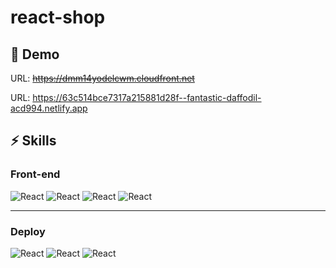 # react-shop





## 🚀 Demo

URL: ~~https://dmm14yodelcwm.cloudfront.net~~

URL: https://63c514bce7317a215881d28f--fantastic-daffodil-acd994.netlify.app

## ⚡️ Skills



### Front-end

![React](https://img.shields.io/badge/react-444444?style=for-the-badge&logo=react)
![React](https://img.shields.io/badge/typescript-444444?style=for-the-badge&logo=typescript)
![React](https://img.shields.io/badge/vite-444444?style=for-the-badge&logo=vite)
![React](https://img.shields.io/badge/rtk-444444?style=for-the-badge&logo=rtk)

---


### Deploy

![React](https://img.shields.io/badge/circleci-343434?style=for-the-badge&logo=circleci)
![React](https://img.shields.io/badge/awss3-569A31?style=for-the-badge&logo=AmazonS3)
![React](https://img.shields.io/badge/awscloudfront-232F3E?style=for-the-badge&logo=amazoncloudfront)



